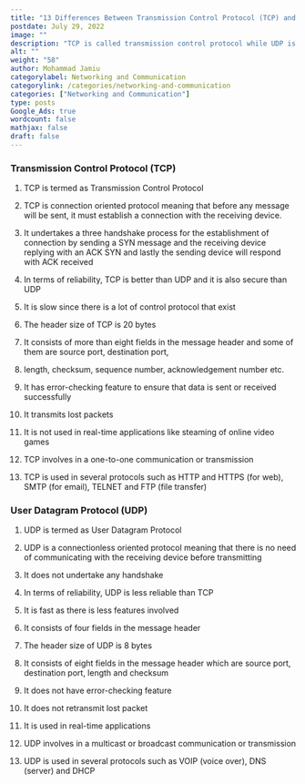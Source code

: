 ```yaml
---
title: "13 Differences Between Transmission Control Protocol (TCP) and User Datagram Protocol (UDP)"
postdate: July 29, 2022
image: ""
description: "TCP is called transmission control protocol while UDP is user datagram protocol"
alt: ""
weight: "58"
author: Mohammad Jamiu
categorylabel: Networking and Communication
categorylink: /categories/networking-and-communication
categories: ["Networking and Communication"]
type: posts
Google_Ads: true
wordcount: false
mathjax: false
draft: false
---
```


### Transmission Control Protocol (TCP)

1. TCP is termed as Transmission Control Protocol

1. TCP is connection oriented protocol meaning that before any message will be sent, it must establish a connection with the receiving device.

1. It undertakes a three handshake process for the establishment of connection by sending a SYN message and the receiving device replying with an ACK SYN and lastly the sending device will respond with ACK received

1. In terms of reliability, TCP is better than UDP and it is also secure than UDP

1. It is slow since there is a lot of control protocol that exist

1. The header size of TCP is 20 bytes

1. It consists of more than eight fields in the message header and some of them are source port, destination port,
1. length, checksum, sequence number, acknowledgement number etc.

1. It has error-checking feature to ensure that data is sent or received successfully

1. It transmits lost packets

1. It is not used in real-time applications like steaming of online video games

1. TCP involves in a one-to-one communication or transmission

1. TCP is used in several protocols such as HTTP and HTTPS (for web), SMTP (for email), TELNET and FTP (file transfer)

### User Datagram Protocol (UDP)

1. UDP is termed as User Datagram Protocol

1. UDP is a connectionless oriented protocol meaning that there is no need of communicating with the receiving device before transmitting

1. It does not undertake any handshake

1. In terms of reliability, UDP is less reliable than TCP

1. It is fast as there is less features involved

1. It consists of four fields in the message header

1. The header size of UDP is 8 bytes

1. It consists of eight fields in the message header which are source port, destination port, length and checksum

1. It does not have error-checking feature

1. It does not retransmit lost packet

1. It is used in real-time applications

1. UDP involves in a multicast or broadcast communication or transmission

1. UDP is used in several protocols such as VOIP (voice over), DNS (server) and DHCP

